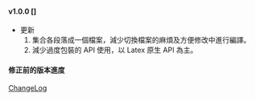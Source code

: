 #### v1.0.0 []

* 更新
  1. 集合各段落成一個檔案，減少切換檔案的麻煩及方便修改中進行編譯。
  2. 減少過度包裝的 API 使用，以 Latex 原生 API 為主。

#### 修正前的版本進度

[ChangeLog](https://github.com/wengan-li/ncku-thesis-template-latex/blob/master/ChangeLog.md)
